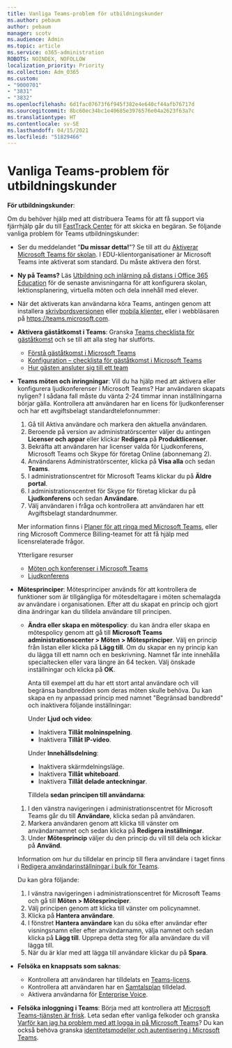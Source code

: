 ```yaml
---
title: Vanliga Teams-problem för utbildningskunder
ms.author: pebaum
author: pebaum
manager: scotv
ms.audience: Admin
ms.topic: article
ms.service: o365-administration
ROBOTS: NOINDEX, NOFOLLOW
localization_priority: Priority
ms.collection: Adm_O365
ms.custom:
- "9000701"
- "3831"
- "3832"
ms.openlocfilehash: 6d1fac07673f6f945f382e4e640cf44afb76717d
ms.sourcegitcommit: 8bc60ec34bc1e40685e3976576e04a2623f63a7c
ms.translationtype: HT
ms.contentlocale: sv-SE
ms.lasthandoff: 04/15/2021
ms.locfileid: "51829466"
---
```

# <a name="teams-common-issues-for-education-customers"></a>Vanliga Teams-problem för utbildningskunder

**För utbildningskunder**:

Om du behöver hjälp med att distribuera Teams för att få support via fjärrhjälp går du till [FastTrack Center](https://www.microsoft.com/fasttrack) för att skicka en begäran. Se följande vanliga problem för Teams utbildningskunder:

- Ser du meddelandet "**Du missar detta!**"? Se till att du [Aktiverar Microsoft Teams för skolan](https://docs.microsoft.com/microsoft-365/education/intune-edu-trial/enable-microsoft-teams). I EDU-klientorganisationer är Microsoft Teams inte aktiverat som standard. Du måste aktivera den först.

- **Ny på Teams?** Läs [Utbildning och inlärning på distans i Office 365 Education](https://support.office.com/article/remote-teaching-and-learning-in-office-365-education-f651ccae-7b65-478b-8366-51bb884025c4) för de senaste anvisningarna för att konfigurera skolan, lektionsplanering, virtuella möten och dela innehåll med elever.

- När det aktiverats kan användarna köra Teams, antingen genom att installera [skrivbordsversionen](https://docs.microsoft.com/MicrosoftTeams/get-clients#desktop-client) eller [mobila klienter,](https://docs.microsoft.com/MicrosoftTeams/get-clients#mobile-clients) eller i webbläsaren på https://teams.microsoft.com.

- **Aktivera gäståtkomst i Teams**: Granska [Teams checklista för gäståtkomst](https://docs.microsoft.com/microsoftteams/guest-access-checklist) och se till att alla steg har slutförts.
    - [Förstå gäståtkomst i Microsoft Teams](https://docs.microsoft.com/microsoftteams/guest-access)
    - [Konfiguration – checklista för gäståtkomst i Microsoft Teams](https://docs.microsoft.com/microsoftteams/guest-access-checklist)
    - [Hur gästen ansluter sig till ett team](https://docs.microsoft.com/microsoftteams/guest-joins)

- **Teams möten och inringningar**: Vill du ha hjälp med att aktivera eller konfigurera ljudkonferenser i Microsoft Teams? Har användaren skapats nyligen? I sådana fall måste du vänta 2-24 timmar innan inställningarna börjar gälla. Kontrollera att användaren har en licens för ljudkonferenser och har ett avgiftsbelagt standardtelefonnummer:
    1. Gå till Aktiva användare och markera den aktuella användaren.
    2. Beroende på version av administratörscenter väljer du antingen **Licenser och appar** eller klickar **Redigera** på **Produktlicenser**.
    3. Bekräfta att användaren har licenser valda för Ljudkonferens, Microsoft Teams och Skype för företag Online (abonnemang 2).
    4. Användarens Administratörscenter, klicka på **Visa alla** och sedan **Teams**.
    5. I administrationscentret för Microsoft Teams klickar du på **Äldre portal**.
    6. I administrationscentret för Skype för företag klickar du på **Ljudkonferens** och sedan **Användare**.
    7. Välj användaren i fråga och kontrollera att användaren har ett Avgiftsbelagt standardnummer.

    Mer information finns i [Planer för att ringa med Microsoft Teams](https://docs.microsoft.com/microsoftteams/calling-plans-for-office-365), eller ring Microsoft Commerce Billing-teamet för att få hjälp med licensrelaterade frågor.

    Ytterligare resurser

    - [Möten och konferenser i Microsoft Teams](https://docs.microsoft.com/microsoftteams/deploy-meetings-microsoft-teams-landing-page)
    - [Ljudkonferens](https://docs.microsoft.com/microsoftteams/audio-conferencing-in-office-365)

- **Mötesprinciper**: Mötesprinciper används för att kontrollera de funktioner som är tillgängliga för mötesdeltagare i möten schemalagda av användare i organisationen. Efter att du skapat en princip och gjort dina ändringar kan du tilldela användare till principen.

    - **Ändra eller skapa en mötespolicy**: du kan ändra eller skapa en mötespolicy genom att gå till **Microsoft Teams administrationscenter > Möten > Mötesprinciper**. Välj en princip från listan eller klicka på **Lägg till**. Om du skapar en ny princip kan du lägga till ett namn och en beskrivning. Namnet får inte innehålla specialtecken eller vara längre än 64 tecken. Välj önskade inställningar och klicka på **OK**. 
    
        Anta till exempel att du har ett stort antal användare och vill begränsa bandbredden som deras möten skulle behöva. Du kan skapa en ny anpassad princip med namnet "Begränsad bandbredd" och inaktivera följande inställningar:

        Under **Ljud och video**:
        - Inaktivera **Tillåt molninspelning**.
        - Inaktivera **Tillåt IP-video**.

        Under **Innehållsdelning**:

        - Inaktivera skärmdelningsläge.
        - Inaktivera **Tillåt whiteboard**.
        - Inaktivera **Tillåt delade anteckningar**.

        Tilldela **sedan principen till användarna**:

    1. I den vänstra navigeringen i administrationscentret för Microsoft Teams går du till **Användare**, klicka sedan på användaren.
    2. Markera användaren genom att klicka till vänster om användarnamnet och sedan klicka på **Redigera inställningar**.
    3. Under **Mötesprincip** väljer du den princip du vill till dela och klickar på **Använd**.

    Information om hur du tilldelar en princip till flera användare i taget finns i [Redigera användarinställningar i bulk för Teams](https://docs.microsoft.com/microsoftteams/edit-user-settings-in-bulk).

    Du kan göra följande:
    1. I vänstra navigeringen i administrationscentret för Microsoft Teams och gå till **Möten > Mötesprinciper**.
    2. Välj principen genom att klicka till vänster om policynamnet.
    3. Klicka på **Hantera användare**.
    4. I fönstret **Hantera användare** kan du söka efter användar efter visningsnamn eller efter användarnamn, välja namnet och sedan klicka på **Lägg till**. Upprepa detta steg för alla användare du vill lägga till.
    5. När du är klar med att lägga till användare klickar du på **Spara**.

- **Felsöka en knappsats som saknas**:
    - Kontrollera att användaren har tilldelats en [Teams-licens](https://docs.microsoft.com/MicrosoftTeams/assign-teams-licenses).
    - Kontrollera att användaren har en [Samtalsplan](https://docs.microsoft.com/MicrosoftTeams/calling-plan-landing-page) tilldelad.
    - Aktivera användarna för [Enterprise Voice](https://docs.microsoft.com/skypeforbusiness/skype-for-business-hybrid-solutions/plan-your-phone-system-cloud-pbx-solution/enable-users-for-enterprise-voice-online-and-phone-system-voicemail#to-enable-your-users-for-phone-system-in-office-365-voice-and-voicemail).

- **Felsöka inloggning i Teams**: Börja med att kontrollera att [Microsoft Teams-tjänsten är frisk](https://admin.microsoft.com/Adminportal/Home?source=applauncher#/servicehealth). Leta sedan efter vanliga felkoder och granska [Varför kan jag ha problem med att logga in på Microsoft Teams](https://support.office.com/article/a02f683b-61a3-4008-9447-ee60c5593b0f)? Du kan också behöva granska [identitetsmodeller och autentisering i Microsoft Teams](https://docs.microsoft.com/MicrosoftTeams/identify-models-authentication).

